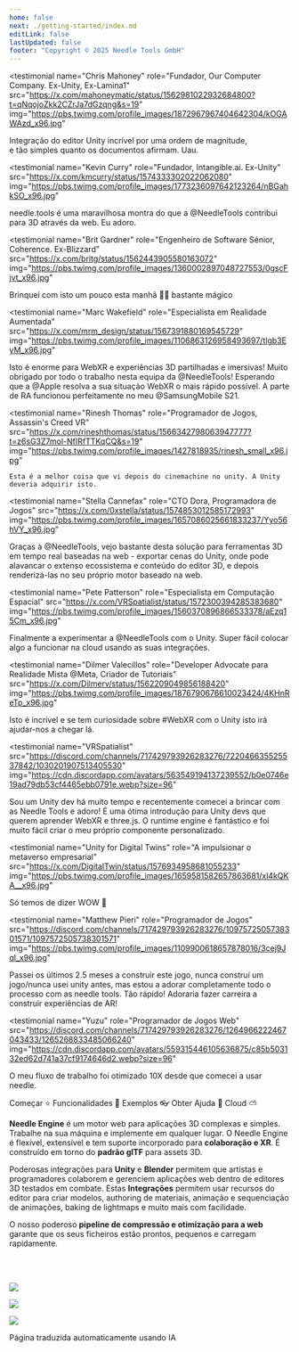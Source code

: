 ```yaml
---
home: false
next: ./getting-started/index.md
editLink: false
lastUpdated: false
footer: "Copyright © 2025 Needle Tools GmbH"
---
```


<discountbanner fallback_image="/docs/imgs/banner.webp" /> 

<quoteslides>

<testimonial
  name="Chris Mahoney"
  role="Fundador, Our Computer Company. Ex-Unity, Ex-Lamina1"
  src="https://x.com/mahoneymatic/status/1562981022932684800?t=qNqojoZkk2CZrJa7dGzqng&s=19"
  img="https://pbs.twimg.com/profile_images/1872967967404642304/kOGAWAzd_x96.jpg"
>
Integração do editor Unity incrível por uma ordem de magnitude,  
  e tão simples quanto os documentos afirmam. Uau.
</testimonial>

<testimonial 
  name="Kevin Curry" 
  role="Fundador, Intangible.ai. Ex-Unity"
  src="https://x.com/kmcurry/status/1574333302022062080"
  img="https://pbs.twimg.com/profile_images/1773236097642123264/nBGahkSO_x96.jpg"
>
needle.tools é uma maravilhosa montra do que a @NeedleTools contribui para 3D através da web. Eu adoro.
</testimonial>

<testimonial
  name="Brit Gardner"
  role="Engenheiro de Software Sénior, Coherence. Ex-Blizzard"
  src="https://x.com/britg/status/1562443905580163072"
  img="https://pbs.twimg.com/profile_images/1360002897048727553/0gscFjvt_x96.jpg"
>
Brinquei com isto um pouco esta manhã 🤯🤯 bastante mágico
</testimonial>

<testimonial
  name="Marc Wakefield"
  role="Especialista em Realidade Aumentada"
  src="https://x.com/mrm_design/status/1567391880169545729"
  img="https://pbs.twimg.com/profile_images/1106863126958493697/tlgb3EyM_x96.jpg"
>
Isto é enorme para WebXR e experiências 3D partilhadas e imersivas! Muito obrigado por todo o trabalho nesta equipa da @NeedleTools! Esperando que a @Apple
 resolva a sua situação WebXR o mais rápido possível. A parte de RA funcionou perfeitamente no meu @SamsungMobile S21.
</testimonial>

<testimonial
  name="Rinesh Thomas"
  role="Programador de Jogos, Assassin's Creed VR"
  src="https://x.com/rineshthomas/status/1566342798063947777?t=z6sG3Z7mol-NfIRfTTKqCQ&s=19"
  img="https://pbs.twimg.com/profile_images/1427818935/rinesh_small_x96.jpg"
>
    Esta é a melhor coisa que vi depois do cinemachine no unity. A Unity deveria adquirir isto.
</testimonial>

<testimonial
  name="Stella Cannefax"
  role="CTO Dora, Programadora de Jogos"
  src="https://x.com/0xstella/status/1574853012585172993"
  img="https://pbs.twimg.com/profile_images/1657086025661833237/Yyo56hVY_x96.jpg"
>
Graças à @NeedleTools, vejo bastante desta solução para ferramentas 3D em tempo real baseadas na web - exportar cenas do Unity, onde pode alavancar o extenso ecossistema e conteúdo do editor 3D, e depois renderizá-las no seu próprio motor baseado na web.
</testimonial>

<testimonial
  name="Pete Patterson" 
  role="Especialista em Computação Espacial"
  src="https://x.com/VRSpatialist/status/1572300394285383680"
  img="https://pbs.twimg.com/profile_images/1560370896866533378/aEzq15Cm_x96.jpg"
>
Finalmente a experimentar a @NeedleTools com o Unity. Super fácil colocar algo a funcionar na cloud usando as suas integrações.
</testimonial>

<testimonial 
  name="Dilmer Valecillos" 
  role="Developer Advocate para Realidade Mista @Meta, Criador de Tutoriais"
  src="https://x.com/Dilmerv/status/1562209049856188420"
  img="https://pbs.twimg.com/profile_images/1876790676610023424/4KHnReTp_x96.jpg"
>
 Isto é incrível e se tem curiosidade sobre #WebXR com o Unity isto irá ajudar-nos a chegar lá.
</testimonial>

<testimonial 
  name="VRSpatialist" 
  src="https://discord.com/channels/717429793926283276/722046635525537842/1030201907513405530"
  img="https://cdn.discordapp.com/avatars/563549194137239552/b0e0746e19ad79db53cf4465ebb0791e.webp?size=96"
>
 Sou um Unity dev há muito tempo e recentemente comecei a brincar com as Needle Tools e adoro! É uma ótima introdução para Unity devs que querem aprender WebXR e three.js. O runtime engine é fantástico e foi muito fácil criar o meu próprio componente personalizado.
</testimonial>

<testimonial
  name="Unity for Digital Twins"
  role="A impulsionar o metaverso empresarial"
  src="https://x.com/DigitalTwin/status/1576934958681055233"
  img="https://pbs.twimg.com/profile_images/1659581582657863681/xl4kQKA__x96.jpg"
>
Só temos de dizer WOW 🤩
</testimonial>

<testimonial
  name="Matthew Pieri" 
  role="Programador de Jogos"
  src="https://discord.com/channels/717429793926283276/1097572505738301571/1097572505738301571"
  img="https://pbs.twimg.com/profile_images/1109900618657878016/3cej9Jql_x96.jpg"
>
Passei os últimos 2.5 meses a construir este jogo, nunca construí um jogo/nunca usei unity antes, mas estou a adorar completamente todo o processo com as needle tools. Tão rápido! Adoraria fazer carreira a construir experiências de AR!
</testimonial>

<testimonial 
  name="Yuzu" 
  role="Programador de Jogos Web"
  src="https://discord.com/channels/717429793926283276/1264966222467043433/1265268833485066240"
  img="https://cdn.discordapp.com/avatars/559315446105636875/c85b503132ed62d741a37cf9174646d2.webp?size=96"
>
O meu fluxo de trabalho foi otimizado 10X desde que comecei a usar needle.
</testimonial>  

</quoteslides>



<actiongroup>
    <action href="getting-started/">
    Começar ⭐
    </action>
    <action href="features-overview">
    Funcionalidades 🎨
    </action>
    <action href="https://engine.needle.tools/samples?utm_source=needle_docs&utm_content=actionbutton">
    Exemplos 👓
    </action>
    <action subtitle="com suporte de IA" href="https://forum.needle.tools?utm_source=needle_docs&utm_content=actionbutton">
    Obter Ajuda 💬
    </action>
    <action href="https://cloud.needle.tools">
    Cloud ⛅️
    </action>
</actiongroup>



**Needle Engine** é um motor web para aplicações 3D complexas e simples. Trabalhe na sua máquina e implemente em qualquer lugar. O Needle Engine é flexível, extensível e tem suporte incorporado para **colaboração e XR**. É construído em torno do **padrão glTF** para assets 3D. 

Poderosas integrações para **Unity** e **Blender** permitem que artistas e programadores colaborem e gerenciem aplicações web dentro de editores 3D testados em combate. Estas **Integrações** permitem usar recursos do editor para criar modelos, authoring de materiais, animação e sequenciação de animações, baking de lightmaps e muito mais com facilidade. 

O nosso poderoso **pipeline de compressão e otimização para a web** garante que os seus ficheiros estão prontos, pequenos e carregam rapidamente.


<!-- <video-embed src="https://www.youtube.com/watch?v=p83q4siNeWo" /> -->
 
 <br/>
 <br/>

<actiongroup>

  
<a class="no-external-link-icon" href="https://www.npmjs.com/package/@needle-tools/engine"><img src="https://img.shields.io/npm/v/@needle-tools/engine?style=flat&colorA=ddd&colorB=ddd"/></a>

<a class="no-external-link-icon" href="https://engine.needle.tools/docs/getting-started/"><img src="https://img.shields.io/npm/dt/@needle-tools/engine.svg?style=flat&colorA=ddd&colorB=ddd"/></a>


<a class="no-external-link-icon" href="https://discord.needle.tools"><img src="https://img.shields.io/discord/717429793926283276?style=flat&colorA=ddd&colorB=ddd&label=discord&logo=discord&logoColor=ffffff"></a>
  

</actiongroup>




<p></p> 
<copyright></copyright>

<ClientOnly>
<removeserviceworker/>
</ClientOnly>


Página traduzida automaticamente usando IA